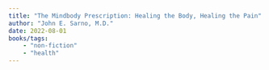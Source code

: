 ```yaml
---
title: "The Mindbody Prescription: Healing the Body, Healing the Pain"
author: "John E. Sarno, M.D."
date: 2022-08-01
books/tags:
    - "non-fiction"
    - "health"
---
```

